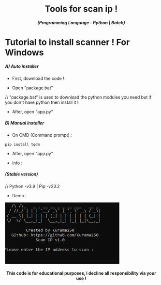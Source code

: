 <h1 align="center">Tools for scan ip !</h1>
<em><h5 align="center">(Programming Language - Python | Batch)</h5></em>

# Tutorial to install scanner ! For Windows

<h5>A) Auto installer</h5>

- First, download the code !

- Open "package.bat"

/\ "package.bat" is used to download the python modules you need but if you don't have python then install it !

- After, open "app.py"

<h5>B) Manual installer</h5>

- On CMD (Command prompt) :

```shell
pip install tqdm
```
- After, open "app.py"

- Info :</h5>

<em><h5>(Stable version)</h5></em>

/\ Python -v3.9 | Pip -v23.2

- Demo : 

![alt text](https://github.com/Kurama250/Scan_ports/blob/main/scan.png)

<h4 align="center">This code is for educational purposes, I decline all responsibility via your use !</h4>
